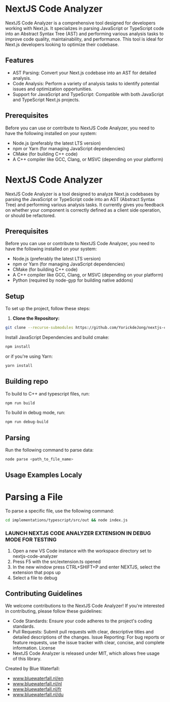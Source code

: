 

# NextJS Code Analyzer
NextJS Code Analyzer is a comprehensive tool designed for developers working with Next.js. It specializes in parsing JavaScript or TypeScript code into an Abstract Syntax Tree (AST) and performing various analysis tasks to improve code quality, maintainability, and performance. This tool is ideal for Next.js developers looking to optimize their codebase.

## Features
- AST Parsing: Convert your Next.js codebase into an AST for detailed analysis.
- Code Analysis: Perform a variety of analysis tasks to identify potential issues and optimization  opportunities.
- Support for JavaScript and TypeScript: Compatible with both JavaScript and TypeScript Next.js projects.

## Prerequisites
Before you can use or contribute to NextJS Code Analyzer, you need to have the following installed on your system:

- Node.js (preferably the latest LTS version)
- npm or Yarn (for managing JavaScript dependencies)
- CMake (for building C++ code)
- A C++ compiler like GCC, Clang, or MSVC (depending on your platform)

# NextJS Code Analyzer

NextJS Code Analyzer is a tool designed to analyze Next.js codebases by parsing the JavaScript or TypeScript code into an AST (Abstract Syntax Tree) and performing various analysis tasks. It currently gives you feedback on whether your component is correctly defined as a 
client side operation, or should be refactored. 

## Prerequisites

Before you can use or contribute to NextJS Code Analyzer, you need to have the following installed on your system:

- Node.js (preferably the latest LTS version)
- npm or Yarn (for managing JavaScript dependencies)
- CMake (for building C++ code)
- A C++ compiler like GCC, Clang, or MSVC (depending on your platform)
- Python (required by node-gyp for building native addons)

## Setup

To set up the project, follow these steps:

1. **Clone the Repository:**

```bash
git clone --recurse-submodules https://github.com/YorickdeJong/nextjs-code-analyzer.git 
```

Install JavaScript Dependencies and build cmake:

```bash
npm install
```

or if you're using Yarn:

```bash
yarn install
```

## Building repo

To build to C++ and typescript files, run:

```bash
npm run build
```

To build in debug mode, run:

```bash
npm run debug-build
```

## Parsing

Run the following command to parse data:

```bash
node parse <path_to_file_name>
```


## Usage Examples Localy
# Parsing a File

To parse a specific file, use the following command:

```bash
cd implementations/typescript/src/out && node index.js
```


### LAUNCH NEXTJS CODE ANALYZER EXTENSION IN DEBUG MODE FOR TESTING
1. Open a new VS Code instance with the workspace directory set to nextjs-code-analyzer
2. Press F5 with the src/extension.ts opened
3. In the new window press CTRL+SHIFT+P and enter NEXTJS, select the extension that pops up
4. Select a file to debug



## Contributing Guidelines
We welcome contributions to the NextJS Code Analyzer! If you're interested in contributing, please follow these guidelines:

- Code Standards: Ensure your code adheres to the project's coding standards.
- Pull Requests: Submit pull requests with clear, descriptive titles and detailed descriptions of the changes.
Issue Reporting: For bug reports or feature requests, use the issue tracker with clear, concise, and complete information.
License
- NextJS Code Analyzer is released under MIT, which allows free usage of this library.


Created by Blue Waterfall:
- www.bluewaterfall.nl/en
- www.bluewaterfall.nl/nl
- www.bluewaterfall.nl/fr
- www.bluewaterfall.nl/du

